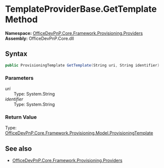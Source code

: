 # TemplateProviderBase.GetTemplate Method  
  

**Namespace:** [OfficeDevPnP.Core.Framework.Provisioning.Providers](OfficeDevPnP.Core.Framework.Provisioning.Providers.md)  
**Assembly:** OfficeDevPnP.Core.dll  
## Syntax
```C#
public ProvisioningTemplate GetTemplate(String uri, String identifier)
```
### Parameters
*uri*  
&emsp;&emsp;Type: System.String  
*identifier*  
&emsp;&emsp;Type: System.String  
### Return Value
Type: [OfficeDevPnP.Core.Framework.Provisioning.Model.ProvisioningTemplate](OfficeDevPnP.Core.Framework.Provisioning.Model.ProvisioningTemplate.md)  

## See also
- [OfficeDevPnP.Core.Framework.Provisioning.Providers](OfficeDevPnP.Core.Framework.Provisioning.Providers.md)
